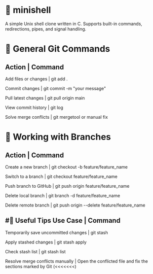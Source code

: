 # 🐚 minishell
A simple Unix shell clone written in C.
Supports built-in commands, redirections, pipes, and signal handling.

# 🔄 General Git Commands
Action					|	Command
-----------------------------------------------------------------------
Add files or changes	|	git add .

Commit changes			|	git commit -m "your message"

Pull latest changes		|	git pull origin main

View commit history		|	git log

Solve merge conflicts	|	git mergetool or manual fix

# 🌿 Working with Branches
Action					|	Command
-----------------------------------------------------------------------
Create a new branch		|	git checkout -b feature/feature_name

Switch to a branch		|	git checkout feature/feature_name

Push branch to GitHub	|	git push origin feature/feature_name

Delete local branch		|	git branch -d feature/feature_name

Delete remote branch	|	git push origin --delete feature/feature_name

#🛟 Useful Tips
Use Case								|	Command
------------------------------------------------------------------------
Temporarily save uncommitted changes	|	git stash

Apply stashed changes					|	git stash apply

Check stash list						|	git stash list

Resolve merge conflicts manually		|	Open the conflicted file and fix the sections marked by Git (<<<<<<<)
